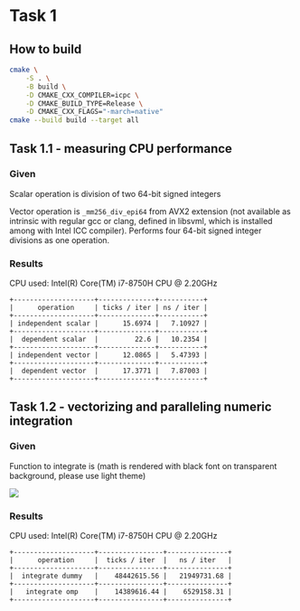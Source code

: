 # Task 1

## How to build

```bash
cmake \
    -S . \
    -B build \
    -D CMAKE_CXX_COMPILER=icpc \
    -D CMAKE_BUILD_TYPE=Release \
    -D CMAKE_CXX_FLAGS="-march=native"
cmake --build build --target all
```

## Task 1.1 - measuring CPU performance

### Given

Scalar operation is division of two 64-bit signed integers

Vector operation is `_mm256_div_epi64` from AVX2 extension (not available as intrinsic with regular gcc or clang, defined in libsvml, which is installed among with Intel ICC compiler). Performs four 64-bit signed integer divisions as one operation.

### Results

CPU used: Intel(R) Core(TM) i7-8750H CPU @ 2.20GHz

```
+--------------------+--------------+-----------+
|      operation     | ticks / iter | ns / iter |
+--------------------+--------------+-----------+
| independent scalar |      15.6974 |   7.10927 |
+--------------------+--------------+-----------+
|  dependent scalar  |         22.6 |   10.2354 |
+--------------------+--------------+-----------+
| independent vector |      12.0865 |   5.47393 |
+--------------------+--------------+-----------+
|  dependent vector  |      17.3771 |   7.87003 |
+--------------------+--------------+-----------+
```

## Task 1.2 - vectorizing and paralleling numeric integration

### Given

Function to integrate is (math is rendered with black font on transparent background, please use light theme)

<img src="https://render.githubusercontent.com/render/math?math=f(x)=\exp{\left(\sin{x^\pi}\right)}">

### Results

CPU used: Intel(R) Core(TM) i7-8750H CPU @ 2.20GHz

```
+--------------------+----------------+---------------+
|      operation     |  ticks / iter  |   ns / iter   |
+--------------------+----------------+---------------+
|  integrate dummy   |    48442615.56 |   21949731.68 |
+--------------------+----------------+---------------+
|   integrate omp    |    14389616.44 |    6529158.31 |
+--------------------+----------------+---------------+
```
